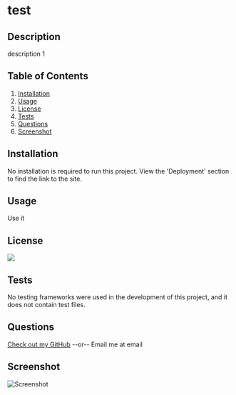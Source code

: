 # test
  ## Description
  description 1

  ## Table of Contents
  1. [Installation](#Installation)
  2. [Usage](#Usage)
  3. [License](#License)
  4. [Tests](#Tests)
  5. [Questions](#Questions)
  6. [Screenshot](#Screenshot)

  ## Installation
  No installation is required to run this project. View the 'Deployment' section to find the link to the site.

  ## Usage
  Use it

  ## License
  [<img src="https://img.shields.io/badge/License-MIT-blue.svg?logo=LOGO">](LINK)

  ## Tests
  No testing frameworks were used in the development of this project, and it does not contain test files.

  ## Questions
  [Check out my GitHub](https://github.com/github)
  --or--
  Email me at email

  ## Screenshot
  ![Screenshot](./horiseon-screenshot.png)
